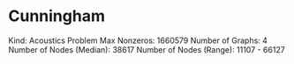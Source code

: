 # Cunningham

Kind: Acoustics Problem
Max Nonzeros: 1660579
Number of Graphs: 4
Number of Nodes (Median): 38617
Number of Nodes (Range): 11107 - 66127